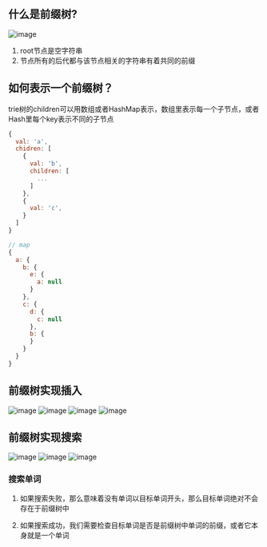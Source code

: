 ## 什么是前缀树?

![image](https://aliyun-lc-upload.oss-cn-hangzhou.aliyuncs.com/aliyun-lc-upload/uploads/2018/02/07/screen-shot-2018-01-31-at-163403.png)

1. root节点是空字符串
2. 节点所有的后代都与该节点相关的字符串有着共同的前缀

## 如何表示一个前缀树？

trie树的children可以用数组或者HashMap表示，数组里表示每一个子节点，或者Hash里每个key表示不同的子节点

```js
{
  val: 'a',
  chidren: [
    {
      val: 'b',
      children: [
        ...
      ]
    },
    {
      val: 'c',
    }
  ]
}

// map
{
  a: {
    b: {
      e: {
        a: null
      }
    },
    c: {
      d: {
        c: null
      },
      b: {
      }
    }
  }
}
```

## 前缀树实现插入

![image](https://i.loli.net/2019/02/26/5c74dcd258855.png)
![image](https://i.loli.net/2019/02/26/5c74dcd06513c.png)
![image](https://i.loli.net/2019/02/26/5c74dccec950e.png)
![image](https://i.loli.net/2019/02/26/5c74dccdd6dc2.png)

## 前缀树实现搜索

![image](https://i.loli.net/2019/02/26/5c74dd882274c.png)
![image](https://i.loli.net/2019/02/26/5c74dd89900cc.png)
![image](https://i.loli.net/2019/02/26/5c74dd8a5c7b5.png)

### 搜索单词

1. 如果搜索失败，那么意味着没有单词以目标单词开头，那么目标单词绝对不会存在于前缀树中

2. 如果搜索成功，我们需要检查目标单词是否是前缀树中单词的前缀，或者它本身就是一个单词
